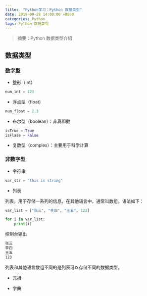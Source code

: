```yaml
---
title:  "Python学习：Python 数据类型"
date: 2019-09-28 14:00:00 +0800
categories: Python
tags: Python 数据类型
---
```


> 摘要：Python 数据类型介绍

## 数据类型

### 数字型

* 整形（int）

```python
num_int = 123
```

* 浮点型（float）

```python
num_float = 2.3
```

* 布尔型（boolean）：非真即假

```python
isTrue = True
isFlase = False
```

* 复数型（complex）：主要用于科学计算
	
### 非数字型

* 字符串

```python
var_str = "this is string"
```	 

* 列表

列表，用于存储一系列的信息。在其他语言中，通常叫数组。语法如下：
```python
var_list = ["张三", "李四", "王五", 123]

for i in var_list:
    print(i)

```	 
控制台输出
```sh
张三
李四
王五
123
```

列表和其他语言数组不同的是列表可以存储不同的数据类型。

* 元祖

* 字典